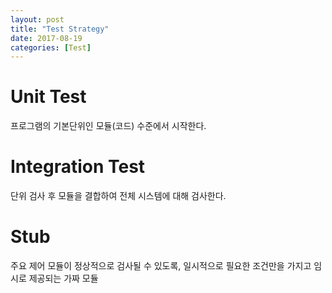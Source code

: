 ```yaml
---
layout: post
title: "Test Strategy"
date: 2017-08-19
categories: [Test]
---
```

# Unit Test
프로그램의 기본단위인 모듈(코드) 수준에서 시작한다.

# Integration Test
단위 검사 후 모듈을 결합하여 전체 시스템에 대해 검사한다.

# Stub
주요 제어 모듈이 정상적으로 검사될 수 있도록, 일시적으로 필요한 조건만을 가지고 임시로 제공되는 가짜 모듈

